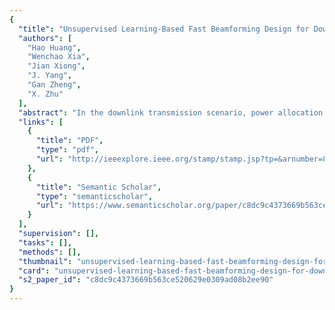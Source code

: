 ```yaml
---
{
  "title": "Unsupervised Learning-Based Fast Beamforming Design for Downlink MIMO",
  "authors": [
    "Hao Huang",
    "Wenchao Xia",
    "Jian Xiong",
    "J. Yang",
    "Gan Zheng",
    "X. Zhu"
  ],
  "abstract": "In the downlink transmission scenario, power allocation and beamforming design at the transmitter are essential when using multiple antenna arrays. This paper considers a multiple input–multiple output broadcast channel to maximize the weighted sum-rate under the total power constraint. The classical weighted minimum mean-square error (WMMSE) algorithm can obtain suboptimal solutions but involves high computational complexity. To reduce this complexity, we propose a fast beamforming design method using unsupervised learning, which trains the deep neural network (DNN) offline and provides real-time service online only with simple neural network operations. The training process is based on an end-to-end method without labeled samples avoiding the complicated process of obtaining labels. Moreover, we use the “APoZ”-based pruning algorithm to compress the network volume, which further reduces the computational complexity and volume of the DNN, making it more suitable for low computation-capacity devices. Finally, the experimental results demonstrate that the proposed method improves computational speed significantly with performance close to the WMMSE algorithm.",
  "links": [
    {
      "title": "PDF",
      "type": "pdf",
      "url": "http://ieeexplore.ieee.org/stamp/stamp.jsp?tp=&arnumber=8586870"
    },
    {
      "title": "Semantic Scholar",
      "type": "semanticscholar",
      "url": "https://www.semanticscholar.org/paper/c8dc9c4373669b563ce520629e0309ad08b2ee90"
    }
  ],
  "supervision": [],
  "tasks": [],
  "methods": [],
  "thumbnail": "unsupervised-learning-based-fast-beamforming-design-for-downlink-mimo-thumb.jpg",
  "card": "unsupervised-learning-based-fast-beamforming-design-for-downlink-mimo-card.jpg",
  "s2_paper_id": "c8dc9c4373669b563ce520629e0309ad08b2ee90"
}
---
```


